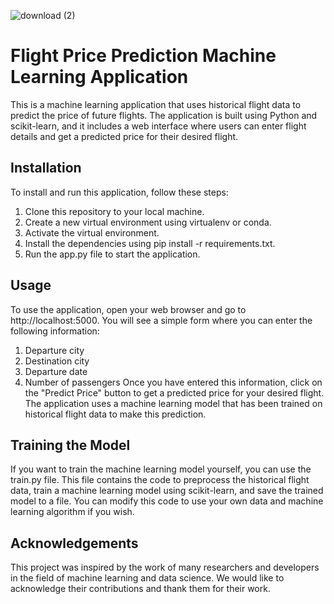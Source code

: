 ![download (2)](https://user-images.githubusercontent.com/57935250/226848239-e7d04ccf-8dc3-46ac-b4a8-a8f32e08c377.jpeg)
# Flight Price Prediction Machine Learning Application
This is a machine learning application that uses historical flight data to predict the price of future flights. The application is built using Python and scikit-learn, and it includes a web interface where users can enter flight details and get a predicted price for their desired flight.

## Installation
To install and run this application, follow these steps:

1. Clone this repository to your local machine.
2. Create a new virtual environment using virtualenv or conda.
3. Activate the virtual environment.
4. Install the dependencies using pip install -r requirements.txt.
5. Run the app.py file to start the application.
 
## Usage
To use the application, open your web browser and go to http://localhost:5000. You will see a simple form where you can enter the following information:

1. Departure city
2. Destination city
3. Departure date
4. Number of passengers
Once you have entered this information, click on the "Predict Price" button to get a predicted price for your desired flight. The application uses a machine learning model that has been trained on historical flight data to make this prediction.

## Training the Model
If you want to train the machine learning model yourself, you can use the train.py file. This file contains the code to preprocess the historical flight data, train a machine learning model using scikit-learn, and save the trained model to a file. You can modify this code to use your own data and machine learning algorithm if you wish.

## Acknowledgements
This project was inspired by the work of many researchers and developers in the field of machine learning and data science. We would like to acknowledge their contributions and thank them for their work.

